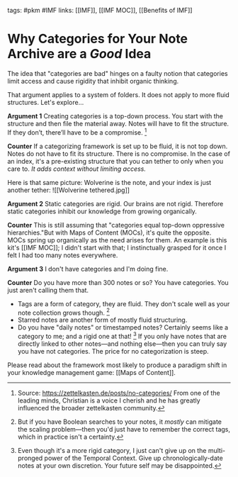 tags: #pkm #IMF
links: [[IMF]], [[IMF MOC]], [[Benefits of IMF]]

# Why Categories for Your Note Archive are a *Good* Idea
The idea that "categories are bad" hinges on a faulty notion that categories limit access and cause rigidity that inhibit organic thinking.

That argument applies to a system of folders. It does not apply to more fluid structures. Let's explore...

**Argument 1**
Creating categories is a top-down process. You start with the structure and then file the material away. Notes will have to fit the structure. If they don’t, there’ll have to be a compromise. [^1]

**Counter**
If a categorizing framework is set up to be fluid, it is not top down. Notes do not have to fit its structure. There is no compromise. In the case of an index, it's a pre-existing structure that you can tether to only when you care to. *It adds context without limiting access.* 

Here is that same picture: Wolverine is the note, and your index is just another tether:
![[Wolverine tethered.jpg]]

**Argument 2**
Static categories are rigid. Our brains are not rigid. Therefore static categories inhibit our knowledge from growing organically.

**Counter**
This is still assuming that "categories equal top-down oppressive hierarchies."But with Maps of Content (MOCs), it's quite the opposite. MOCs spring up organically as the need arises for them. An example is this kit's [[IMF MOC]]; I didn't start with that; I instinctually grasped for it once I felt I had too many notes everywhere. 

**Argument 3**
I don't have categories and I'm doing fine.

**Counter**
Do you have more than 300 notes or so? You have categories. You just aren't calling them that. 
- Tags are a form of category, they are fluid. They don't scale well as your note collection grows though. [^2] 
- Starred notes are another form of mostly fluid structuring. 
- Do you have "daily notes" or timestamped notes? Certainly seems like a category to me; and a rigid one at that! [^3] 
If you only have notes that are directly linked to other notes—and nothing else—then you can truly say you have not categories. The price for no categorization is steep.


Please read about the framework most likely to produce a paradigm shift in your knowledge management game: [[Maps of Content]]. 



[^1]: Source: <a href="https://zettelkasten.de/posts/no-categories/">https://zettelkasten.de/posts/no-categories/</a> From one of the leading minds, Christian is a voice I cherish and he has greatly influenced the broader zettelkasten community. 
[^2]: But if you have Boolean searches to your notes, it *mostly* can mitigate the scaling problem—then you'd just have to remember the correct tags, which in practice isn't a certainty.
[^3]: Even though it's a more rigid category, I just can't give up on the multi-pronged power of the Temporal Context. Give up chronologically-date notes at your own discretion. Your future self may be disappointed. 